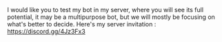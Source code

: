 I would like you to test my bot in my server, where you will see its full potential, it may be a multipurpose bot, but we will mostly be focusing on what's better to decide.
Here's my server invitation : https://discord.gg/4Jz3Fx3
